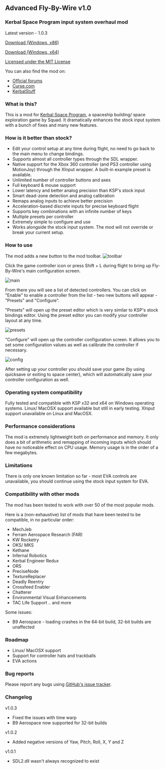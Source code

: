 ## Advanced Fly-By-Wire v1.0
### Kerbal Space Program input system overhaul mod

Latest version - 1.0.3

[Download (Windows, x86)](https://github.com/AlexanderDzhoganov/ksp-advanced-flybywire/raw/master/builds/ksp-advanced-flybywire_v1.0.3_x86.zip)

[Download (Windows, x64)](https://github.com/AlexanderDzhoganov/ksp-advanced-flybywire/raw/master/builds/ksp-advanced-flybywire_v1.0.3_x64.zip)

[Licensed under the MIT License](https://github.com/AlexanderDzhoganov/ksp-advanced-flybywire/blob/master/LICENSE)

You can also find the mod on:
- [Official forums](forum.kerbalspaceprogram.com/threads/95022-0-24-2-Advanced-Fly-by-wire-v1-0-%28Better-controller-support%29)
- [Curse.com](http://www.curse.com/ksp-mods/kerbal/224592-advanced-fly-by-wire)
- [KerbalStuff](https://kerbalstuff.com/mod/232/Advanced%20Fly-By-Wire)

### What is this?
This is a mod for [Kerbal Space Program](http://kerbalspaceprogram.com), a spaceship building/ space exploration game by Squad.
It dramatically enhances the stock input system with a bunch of fixes and many new features.

### How is it better than stock?

- Edit your control setup at any time during flight, no need to go back to the main menu to change bindings.
- Supports almost all controller types through the SDL wrapper.
- Native support for the Xbox 360 controller (and PS3 controller using MotionJoy) through the XInput wrapper. A built-in example preset is available.
- Unlimited number of controller buttons and axes
- Full keyboard & mouse support
- Lower latency and better analog precision than KSP's stock input
- Smart dead-zone detection and analog calibration 
- Remaps analog inputs to achieve better precision
- Acceleration-based discrete inputs for precise keyboard flight
- Supports key combinations with an infinite number of keys
- Multiple presets per controller
- Extremely simple to configure and use
- Works alongside the stock input system. The mod will not override or break your current setup.

### How to use
The mod adds a new button to the mod toolbar.
![toolbar](http://i.imgur.com/uToMl2R.png)

Click the game controller icon or press Shift + L during flight to bring up Fly-By-Wire's main configuration screen.

![main](http://i.imgur.com/OrsIzF1.png)

From there you will see a list of detected controllers. You can click on "Enable" to enable a controller from the list - two new buttons will appear - "Presets" and "Configure".

"Presets" will open up the preset editor which is very similar to KSP's stock bindings editor. Using the preset editor you can modify your controller layout at any time.

![presets](http://i.imgur.com/5vpxkxJ.png)

"Configure" will open up the controller configuration screen. It allows you to set some configuration values as well as calibrate the controller if necessary.

![config](http://i.imgur.com/zVRH39l.png)

After setting up your controller you should save your game (by using quicksave or exiting to space center), which will automatically save your controller configuration as well.

### Operating system compatibility
Fully tested and compatible with KSP x32 and x64 on Windows operating systems.
Linux/ MacOSX support available but still in early testing.
XInput support unavailable on Linux and MacOSX.

### Performance considerations
The mod is extremely lightweight both on performance and memory. It only does a bit of arithmetic and remapping of incoming inputs which should have
no noticeable effect on CPU usage. Memory usage is in the order of a few megabytes.

### Limitations
There is only one known limitation so far - most EVA controls are unavailable, you should continue using the stock input system for EVA.

### Compatibility with other mods
The mod has been tested to work with over 50 of the most popular mods.

Here is a (non-exhaustive) list of mods that have been tested to be compatible, in no particular order:
- MechJeb
- Ferram Aerospace Research (FAR)
- KW Rocketry
- OKS/ MKS
- Kethane
- Infernal Robotics
- Kerbal Engineer Redux
- ORS
- PreciseNode
- TextureReplacer
- Deadly Reentry
- Crossfeed Enabler
- Chatterer
- Environmental Visual Enhancements
- TAC Life Support .. and more

Some issues:
- B9 Aerospace - loading crashes in the 64-bit build, 32-bit builds are unaffected

### Roadmap

- Linux/ MacOSX support
- Support for controller hats and trackballs
- EVA actions

### Bug reports
Please report any bugs using [GitHub's issue tracker](https://github.com/AlexanderDzhoganov/ksp-advanced-flybywire/issues).

### Changelog
v1.0.3
- Fixed the issues with time warp
- B9 Aerospace now supported for 32-bit builds

v1.0.2
- Added negative versions of Yaw, Pitch, Roll, X, Y and Z

v1.0.1 
- SDL2.dll wasn't always recognized to exist

